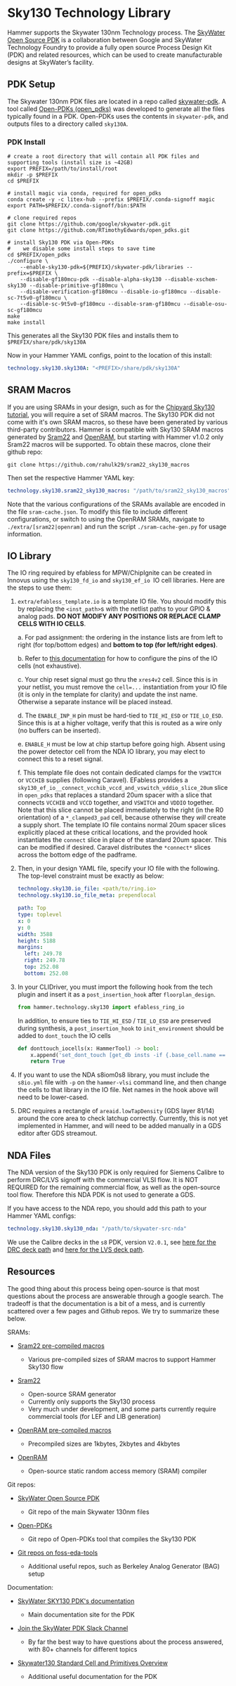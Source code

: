 Sky130 Technology Library
=========================
Hammer supports the Skywater 130nm Technology process. The [SkyWater Open Source PDK](https://skywater-pdk.readthedocs.io/) is a collaboration between Google and SkyWater Technology Foundry to provide a fully open source Process Design Kit (PDK) and related resources, which can be used to create manufacturable designs at SkyWater’s facility.


PDK Setup
---------

The Skywater 130nm PDK files are located in a repo called [skywater-pdk](https://github.com/google/skywater-pdk/). A tool called [Open-PDKs (open_pdks)](https://github.com/RTimothyEdwards/open_pdks/) was developed to generate all the files typically found in a PDK.
Open-PDKs uses the contents in `skywater-pdk`, and outputs files to a directory called `sky130A`.

### PDK Install

```shell
# create a root directory that will contain all PDK files and supporting tools (install size is ~42GB)
export PREFIX=/path/to/install/root
mkdir -p $PREFIX
cd $PREFIX

# install magic via conda, required for open_pdks
conda create -y -c litex-hub --prefix $PREFIX/.conda-signoff magic
export PATH=$PREFIX/.conda-signoff/bin:$PATH

# clone required repos
git clone https://github.com/google/skywater-pdk.git
git clone https://github.com/RTimothyEdwards/open_pdks.git

# install Sky130 PDK via Open-PDKs
#    we disable some install steps to save time
cd $PREFIX/open_pdks
./configure \
    --enable-sky130-pdk=${PREFIX}/skywater-pdk/libraries --prefix=$PREFIX \
    --disable-gf180mcu-pdk --disable-alpha-sky130 --disable-xschem-sky130 --disable-primitive-gf180mcu \
    --disable-verification-gf180mcu --disable-io-gf180mcu --disable-sc-7t5v0-gf180mcu \
    --disable-sc-9t5v0-gf180mcu --disable-sram-gf180mcu --disable-osu-sc-gf180mcu
make
make install
```

This generates all the Sky130 PDK files and installs them to `$PREFIX/share/pdk/sky130A`

Now in your Hammer YAML configs, point to the location of this install:

```yaml
technology.sky130.sky130A: "<PREFIX>/share/pdk/sky130A"
```


SRAM Macros
-----------

If you are using SRAMs in your design, such as for the [Chipyard Sky130 tutorial](https://chipyard.readthedocs.io/en/stable/VLSI/Sky130-Commercial-Tutorial.html),
you will require a set of SRAM macros.
The Sky130 PDK did not come with it's own SRAM macros, so these have been generated by various third-party contributors.
Hammer is compatible with Sky130 SRAM macros generated by 
[Sram22](https://github.com/rahulk29/sram22_sky130_macros)
and [OpenRAM](https://github.com/efabless/sky130_sram_macros),
but starting with Hammer v1.0.2 only Sram22 macros will be supported.
To obtain these macros, clone their github repo:

```shell
git clone https://github.com/rahulk29/sram22_sky130_macros
```

Then set the respective Hammer YAML key:

```yaml
technology.sky130.sram22_sky130_macros: "/path/to/sram22_sky130_macros"
```

Note that the various configurations of the SRAMs available are encoded in the file ``sram-cache.json``.
To modify this file to include different configurations, or switch to using the OpenRAM SRAMs,
navigate to ``./extra/[sram22|openram]`` and run the script ``./sram-cache-gen.py`` for usage information.

IO Library
----------

The IO ring required by efabless for MPW/ChipIgnite can be created in Innovus using the `sky130_fd_io` and `sky130_ef_io `IO cell libraries. Here are the steps to use them:

1. `extra/efabless_template.io` is a template IO file. You should modify this by replacing the `<inst_path>`s with the netlist paths to your GPIO & analog pads. **DO NOT MODIFY ANY POSITIONS OR REPLACE CLAMP CELLS WITH IO CELLS**.

    a. For pad assignment: the ordering in the instance lists are from left to right (for top/bottom edges) and **bottom to top (for left/right edges)**.

    b. Refer to [this documentation](https://skywater-pdk.readthedocs.io/en/main/contents/libraries/sky130_fd_io/docs/user_guide.html) for how to configure the pins of the IO cells (not exhaustive).

    c. Your chip reset signal must go thru the `xres4v2` cell. Since this is in your netlist, you must remove the `cell=...` instantiation from your IO file (it is only in the template for clarity) and update the inst name. Otherwise a separate instance will be placed instead.

    d. The `ENABLE_INP_H` pin must be hard-tied to `TIE_HI_ESD` or `TIE_LO_ESD`. Since this is at a higher voltage, verify that this is routed as a wire only (no buffers can be inserted).

    e. `ENABLE_H` must be low at chip startup before going high. Absent using the power detector cell from the NDA IO library, you may elect to connect this to a reset signal.

    f. This template file does not contain dedicated clamps for the `VSWITCH` or `VCCHIB` supplies (following Caravel). EFabless provides a `sky130_ef_io__connect_vcchib_vccd_and_vswitch_vddio_slice_20um` slice in `open_pdks` that replaces a standard 20um spacer with a slice that connects `VCCHIB` and `VCCD` together, and `VSWITCH` and `VDDIO` together. Note that this slice cannot be placed immediately to the right (in the R0 orientation) of a `*_clamped3_pad` cell, because otherwise they *will* create a supply short. The template IO file contains normal 20um spacer slices explicitly placed at these critical locations, and the provided hook instantiates the `connect` slice in place of the standard 20um spacer. This can be modified if desired. Caravel distributes the `*connect*` slices across the bottom edge of the padframe.

2. Then, in your design YAML file, specify your IO file with the following. The top-level constraint must be exactly as below:

    ```yaml
    technology.sky130.io_file: <path/to/ring.io>
    technology.sky130.io_file_meta: prependlocal

    path: Top
    type: toplevel
    x: 0
    y: 0
    width: 3588
    height: 5188
    margins:
      left: 249.78
      right: 249.78
      top: 252.08
      bottom: 252.08
    ```

3. In your CLIDriver, you must import the following hook from the tech plugin and insert it as a `post_insertion_hook` after `floorplan_design`.

    ```python
    from hammer.technology.sky130 import efabless_ring_io
    ```

    In addition, to ensure ties to `TIE_HI_ESD` / `TIE_LO_ESD` are preserved during synthesis, a `post_insertion_hook` to `init_environment` should be added to `dont_touch` the IO cells

    ```python
    def donttouch_iocells(x: HammerTool) -> bool:
        x.append('set_dont_touch [get_db insts -if {.base_cell.name == sky130_ef_io__*}] true')
        return True
    ```

4. If you want to use the NDA s8iom0s8 library, you must include the `s8io.yml` file with `-p` on the `hammer-vlsi` command line, and then change the cells to that library in the IO file. Net names in the hook above will need to be lower-cased.

5. DRC requires a rectangle of `areaid.lowTapDensity` (GDS layer 81/14) around the core area to check latchup correctly. Currently, this is not yet implemented in Hammer, and will need to be added manually in a GDS editor after GDS streamout.

NDA Files
---------
The NDA version of the Sky130 PDK is only required for Siemens Calibre to perform DRC/LVS signoff with the commercial VLSI flow.
It is NOT REQUIRED for the remaining commercial flow, as well as the open-source tool flow.
Therefore this NDA PDK is not used to generate a GDS.

If you have access to the NDA repo, you should add this path to your Hammer YAML configs:

```yaml
technology.sky130.sky130_nda: "/path/to/skywater-src-nda"
```

We use the Calibre decks in the ``s8`` PDK, version ``V2.0.1``, 
see [here for the DRC deck path](https://github.com/ucb-bar/hammer/blob/612b4b662a774b1cab5cf25e8f41c6a771388e47/hammer/technology/sky130/sky130.tech.json#L16) 
and [here for the LVS deck path](https://github.com/ucb-bar/hammer/blob/612b4b662a774b1cab5cf25e8f41c6a771388e47/hammer/technology/sky130/sky130.tech.json#L24).

Resources
---------
The good thing about this process being open-source is that most questions about the process are answerable through a google search. 
The tradeoff is that the documentation is a bit of a mess, and is currently scattered over a few pages and Github repos. 
We try to summarize these below.

SRAMs:

* [Sram22 pre-compiled macros](https://github.com/rahulk29/sram22_sky130_macros)

  * Various pre-compiled sizes of SRAM macros to support Hammer Sky130 flow

* [Sram22](https://github.com/rahulk29/sram22)

  * Open-source SRAM generator
  * Currently only supports the Sky130 process
  * Very much under development, and some parts currently require commercial tools (for LEF and LIB generation)

* [OpenRAM pre-compiled macros](https://github.com/efabless/sky130_sram_macros)

  * Precompiled sizes are 1kbytes, 2kbytes and 4kbytes

* [OpenRAM](https://github.com/VLSIDA/OpenRAM/)

  * Open-source static random access memory (SRAM) compiler


Git repos:

* [SkyWater Open Source PDK](https://github.com/google/skywater-pdk/)

  * Git repo of the main Skywater 130nm files

* [Open-PDKs](https://github.com/RTimothyEdwards/open_pdks/)

  * Git repo of Open-PDKs tool that compiles the Sky130 PDK

* [Git repos on foss-eda-tools](https://foss-eda-tools.googlesource.com/)

  * Additional useful repos, such as Berkeley Analog Generator (BAG) setup

Documentation:

* [SkyWater SKY130 PDK's documentation](https://skywater-pdk.readthedocs.io)

  * Main documentation site for the PDK

* [Join the SkyWater PDK Slack Channel](https://join.skywater.tools/)

  * By far the best way to have questions about the process answered, with 80+ channels for different topics

* [Skywater130 Standard Cell and Primitives Overview](http://diychip.org/sky130/)

  * Additional useful documentation for the PDK


